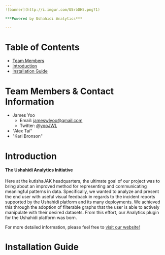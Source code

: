 ```yaml
---
![banner](http://i.imgur.com/U5rbDH5.png?1)

***Powered by Ushahidi Analytics***

---
```


# Table of Contents
 
* [Team Members](#team-members)
* [Introduction](#introduction)
* [Installation Guide](#install-guide)
 
# <a name="team-members"></a>Team Members & Contact Information
* James Yoo
  * Email: <jameswlyoo@gmail.com>
  * Twitter: [@yooJWL](https://twitter.com/yooJWL "James' Twitter Feed")
* "Alex Tai"
* "Kari Bronson"

# <a name="introduction"></a>Introduction
#### The Ushahidi Analytics Initiative
Here at the kutishaJAK headquarters, the ultimate goal of our project was to bring about an improved method for representing and communicating meaningful patterns in data.  Specifically, we wanted to analyze and present the end user with useful visual feedback in regards to the incident reports supported by the Ushahidi platform and its many deployments.  We achieved this through the adoption of filterable graphs that the user is able to actively manipulate with their desired datasets.  From this effort, our Analytics plugin for the Ushahidi platform was born.

For more detailed information, please feel free to [visit our website!](http://macewancmpt395.github.io/kutishaJAK/ "kutishaJAK's Github Page")

# <a name="install-guide"></a>Installation Guide
